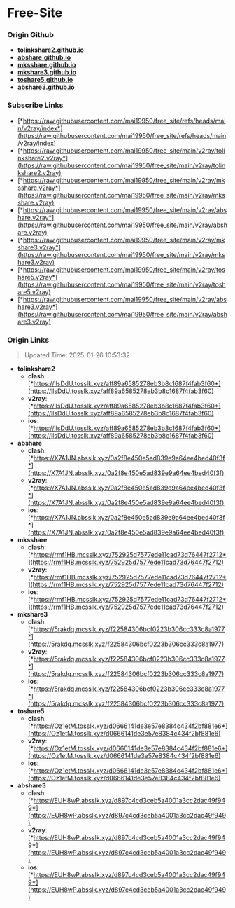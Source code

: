 # Free-Site

### Origin Github

- [**tolinkshare2.github.io**](https://github.com/tolinkshare2/tolinkshare2.github.io)
- [**abshare.github.io**](https://github.com/abshare/abshare.github.io)
- [**mksshare.github.io**](https://github.com/mksshare/mksshare.github.io)
- [**mkshare3.github.io**](https://github.com/mkshare3/mkshare3.github.io)
- [**toshare5.github.io**](https://github.com/toshare5/toshare5.github.io)
- [**abshare3.github.io**](https://github.com/abshare3/abshare3.github.io)

### Subscribe Links

- [*https://raw.githubusercontent.com/mai19950/free_site/refs/heads/main/v2ray/index*](https://raw.githubusercontent.com/mai19950/free_site/refs/heads/main/v2ray/index)
- [*https://raw.githubusercontent.com/mai19950/free_site/main/v2ray/tolinkshare2.v2ray*](https://raw.githubusercontent.com/mai19950/free_site/main/v2ray/tolinkshare2.v2ray)
- [*https://raw.githubusercontent.com/mai19950/free_site/main/v2ray/mksshare.v2ray*](https://raw.githubusercontent.com/mai19950/free_site/main/v2ray/mksshare.v2ray)
- [*https://raw.githubusercontent.com/mai19950/free_site/main/v2ray/abshare.v2ray*](https://raw.githubusercontent.com/mai19950/free_site/main/v2ray/abshare.v2ray)
- [*https://raw.githubusercontent.com/mai19950/free_site/main/v2ray/mkshare3.v2ray*](https://raw.githubusercontent.com/mai19950/free_site/main/v2ray/mkshare3.v2ray)
- [*https://raw.githubusercontent.com/mai19950/free_site/main/v2ray/toshare5.v2ray*](https://raw.githubusercontent.com/mai19950/free_site/main/v2ray/toshare5.v2ray)
- [*https://raw.githubusercontent.com/mai19950/free_site/main/v2ray/abshare3.v2ray*](https://raw.githubusercontent.com/mai19950/free_site/main/v2ray/abshare3.v2ray)

### Origin Links

> Updated Time: 2025-01-26 10:53:32

- **tolinkshare2**
  - **clash**: [*https://llsDdU.tosslk.xyz/aff89a6585278eb3b8c1687f4fab3f60*](https://llsDdU.tosslk.xyz/aff89a6585278eb3b8c1687f4fab3f60)
  - **v2ray**: [*https://llsDdU.tosslk.xyz/aff89a6585278eb3b8c1687f4fab3f60*](https://llsDdU.tosslk.xyz/aff89a6585278eb3b8c1687f4fab3f60)
  - **ios**: [*https://llsDdU.tosslk.xyz/aff89a6585278eb3b8c1687f4fab3f60*](https://llsDdU.tosslk.xyz/aff89a6585278eb3b8c1687f4fab3f60)
- **abshare**
  - **clash**: [*https://X7A1JN.absslk.xyz/0a2f8e450e5ad839e9a64ee4bed40f3f*](https://X7A1JN.absslk.xyz/0a2f8e450e5ad839e9a64ee4bed40f3f)
  - **v2ray**: [*https://X7A1JN.absslk.xyz/0a2f8e450e5ad839e9a64ee4bed40f3f*](https://X7A1JN.absslk.xyz/0a2f8e450e5ad839e9a64ee4bed40f3f)
  - **ios**: [*https://X7A1JN.absslk.xyz/0a2f8e450e5ad839e9a64ee4bed40f3f*](https://X7A1JN.absslk.xyz/0a2f8e450e5ad839e9a64ee4bed40f3f)
- **mksshare**
  - **clash**: [*https://rmf1HB.mcsslk.xyz/752925d7577ede11cad73d76447f2712*](https://rmf1HB.mcsslk.xyz/752925d7577ede11cad73d76447f2712)
  - **v2ray**: [*https://rmf1HB.mcsslk.xyz/752925d7577ede11cad73d76447f2712*](https://rmf1HB.mcsslk.xyz/752925d7577ede11cad73d76447f2712)
  - **ios**: [*https://rmf1HB.mcsslk.xyz/752925d7577ede11cad73d76447f2712*](https://rmf1HB.mcsslk.xyz/752925d7577ede11cad73d76447f2712)
- **mkshare3**
  - **clash**: [*https://5rakdq.mcsslk.xyz/f22584306bcf0223b306cc333c8a1977*](https://5rakdq.mcsslk.xyz/f22584306bcf0223b306cc333c8a1977)
  - **v2ray**: [*https://5rakdq.mcsslk.xyz/f22584306bcf0223b306cc333c8a1977*](https://5rakdq.mcsslk.xyz/f22584306bcf0223b306cc333c8a1977)
  - **ios**: [*https://5rakdq.mcsslk.xyz/f22584306bcf0223b306cc333c8a1977*](https://5rakdq.mcsslk.xyz/f22584306bcf0223b306cc333c8a1977)
- **toshare5**
  - **clash**: [*https://Oz1etM.tosslk.xyz/d0666141de3e57e8384c434f2bf881e6*](https://Oz1etM.tosslk.xyz/d0666141de3e57e8384c434f2bf881e6)
  - **v2ray**: [*https://Oz1etM.tosslk.xyz/d0666141de3e57e8384c434f2bf881e6*](https://Oz1etM.tosslk.xyz/d0666141de3e57e8384c434f2bf881e6)
  - **ios**: [*https://Oz1etM.tosslk.xyz/d0666141de3e57e8384c434f2bf881e6*](https://Oz1etM.tosslk.xyz/d0666141de3e57e8384c434f2bf881e6)
- **abshare3**
  - **clash**: [*https://EUH8wP.absslk.xyz/d897c4cd3ceb5a4001a3cc2dac49f949*](https://EUH8wP.absslk.xyz/d897c4cd3ceb5a4001a3cc2dac49f949)
  - **v2ray**: [*https://EUH8wP.absslk.xyz/d897c4cd3ceb5a4001a3cc2dac49f949*](https://EUH8wP.absslk.xyz/d897c4cd3ceb5a4001a3cc2dac49f949)
  - **ios**: [*https://EUH8wP.absslk.xyz/d897c4cd3ceb5a4001a3cc2dac49f949*](https://EUH8wP.absslk.xyz/d897c4cd3ceb5a4001a3cc2dac49f949)
